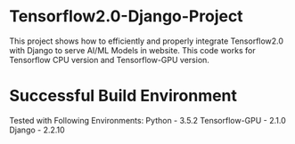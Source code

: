 # Tensorflow2.0-Django-Project
This project shows how to efficiently and properly integrate Tensorflow2.0 with Django to serve AI/ML Models in website. This code works for Tensorflow CPU version and Tensorflow-GPU version.

# Successful Build Environment
Tested with Following Environments: 
		Python - 3.5.2 
		Tensorflow-GPU - 2.1.0 
		Django - 2.2.10